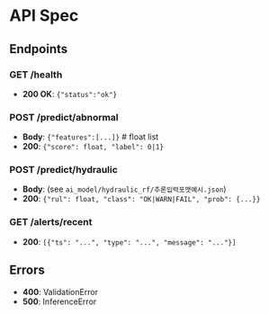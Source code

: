 # API Spec

## Endpoints

### GET /health
- **200 OK**: `{"status":"ok"}`

### POST /predict/abnormal
- **Body**: `{"features":[...]}` # float list
- **200**: `{"score": float, "label": 0|1}`

### POST /predict/hydraulic
- **Body**: (see `ai_model/hydraulic_rf/추론입력포맷예시.json`)
- **200**: `{"rul": float, "class": "OK|WARN|FAIL", "prob": {...}}`

### GET /alerts/recent
- **200**: `[{"ts": "...", "type": "...", "message": "..."}]`

## Errors

- **400**: ValidationError
- **500**: InferenceError
